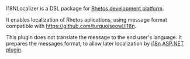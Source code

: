 ﻿I18NLocalizer is a DSL package for [Rhetos development platform](https://github.com/Rhetos/Rhetos).

It enables localization of Rhetos aplications, using message format compatible with https://github.com/turquoiseowl/i18n.

This plugin does not translate the message to the end user's language.
It prepares the messages format, to allow later localization by [i18n ASP.NET plugin](https://github.com/turquoiseowl/i18n).
